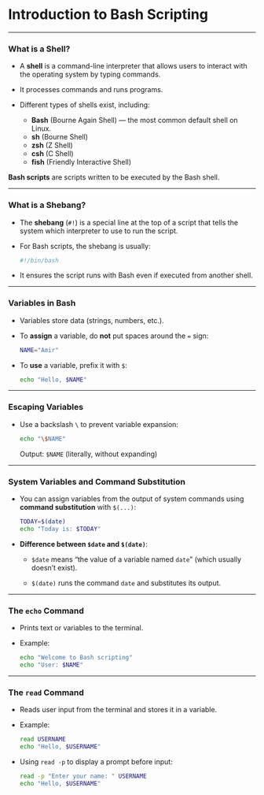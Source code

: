 #  Introduction to Bash Scripting
---
### What is a Shell?

- A **shell** is a command-line interpreter that allows users to interact with the operating system by typing commands.
- It processes commands and runs programs.
- Different types of shells exist, including:
    
    - **Bash** (Bourne Again Shell) — the most common default shell on Linux.
    - **sh** (Bourne Shell)
    - **zsh** (Z Shell)
    - **csh** (C Shell)
    - **fish** (Friendly Interactive Shell)
        
**Bash scripts** are scripts written to be executed by the Bash shell.

---

### What is a Shebang?

- The **shebang** (`#!`) is a special line at the top of a script that tells the system which interpreter to use to run the script.
    
- For Bash scripts, the shebang is usually:
    
    ```bash
    #!/bin/bash
    ```
    
- It ensures the script runs with Bash even if executed from another shell.

---
### Variables in Bash

- Variables store data (strings, numbers, etc.).
- To **assign** a variable, do **not** put spaces around the `=` sign:
    
    ```bash
    NAME="Amir"
    ```
    
- To **use** a variable, prefix it with `$`:
    
    ```bash
    echo "Hello, $NAME"
    ```
    

---

### Escaping Variables

- Use a backslash `\` to prevent variable expansion:
    
    ```bash
    echo "\$NAME"
    ```
    
    Output: `$NAME` (literally, without expanding)
    

---

### System Variables and Command Substitution

- You can assign variables from the output of system commands using **command substitution** with `$(...)`:
    
    ```bash
    TODAY=$(date)
    echo "Today is: $TODAY"
    ```
    
- **Difference between `$date` and `$(date)`**:
    
    - `$date` means “the value of a variable named `date`” (which usually doesn’t exist).
        
    - `$(date)` runs the command `date` and substitutes its output.
        

---

### The `echo` Command

- Prints text or variables to the terminal.
- Example:
    
    ```bash
    echo "Welcome to Bash scripting"
    echo "User: $NAME"
    ```
    

---

### The `read` Command

- Reads user input from the terminal and stores it in a variable.
- Example:
    
    ```bash
    read USERNAME
    echo "Hello, $USERNAME"
    ```
    
- Using `read -p` to display a prompt before input:
    
    ```bash
    read -p "Enter your name: " USERNAME
    echo "Hello, $USERNAME"
    ```
